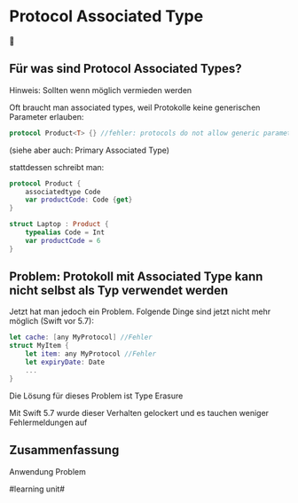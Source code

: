 # Protocol Associated Type
📜

## Für was sind Protocol Associated Types?

Hinweis: Sollten wenn möglich vermieden werden

Oft braucht man associated types, weil Protokolle keine generischen Parameter erlauben:

```swift
protocol Product<T> {} //fehler: protocols do not allow generic parameters; use associated types instead
```

(siehe aber auch: Primary Associated Type)

stattdessen schreibt man:

```swift
protocol Product {
	associatedtype Code
	var productCode: Code {get}
}

struct Laptop : Product {
	typealias Code = Int
	var productCode = 6 
}
```

## Problem: Protokoll mit Associated Type kann nicht selbst als Typ verwendet werden

Jetzt hat man jedoch ein Problem. Folgende Dinge sind jetzt nicht mehr möglich (Swift vor 5.7):

```swift
let cache: [any MyProtocol] //Fehler
struct MyItem {
    let item: any MyProtocol //Fehler
    let expiryDate: Date
    ...
}
```

Die Lösung für dieses Problem ist Type Erasure

Mit Swift 5.7 wurde dieser Verhalten gelockert und es tauchen weniger Fehlermeldungen auf


## Zusammenfassung
Anwendung
Problem

#learning unit#